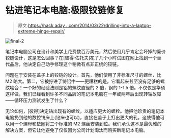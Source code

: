 # 钻进笔记本电脑:极限铰链修复

> 原文:[https://hack aday . com/2014/03/22/drilling-into-a-laptop-extreme-hinge-repair/](https://hackaday.com/2014/03/22/drilling-into-a-laptop-extreme-hinge-repair/)

![final-2](../Images/f8055b7db359995afd10439dd19173ad.png)

笔记本电脑公司在设计和美学上花费数百万美元，然后使用几乎肯定会坏掉的廉价铰链设计，这是怎么回事？在[彼得·佐托夫]花了几个小时试图在网上找到一个替代品后，他决定自己动手修理这个稍微有点非正统的铰链。

问题在于安装在盖子上的铰链的设计。首先，他们使用了非标准尺寸的螺丝，比 M2 略大。第二，它被拧进了铸铝中——更糟糕的是，它看起来甚至没有足够的螺纹啮合！一个好的经验法则是铝的螺纹直径的 2 倍，钢的 1-1.5 倍。不仅仅是华硕这样做，我们已经看到许多不同品牌的笔记本电脑在一年或两年后出现转轴故障——循环压力测试发生了什么？

无论如何，[彼得]决定钻出现有的螺纹，以适应更大的螺栓。他把他珍贵的笔记本电脑扔到他的数控铣床上(钻床也可以)，直接在盖子上打出更大的孔。这使得他可以用一个螺母和垫圈将三个标准的 M2 螺丝安装到位。我们承认这不是最优雅的解决方案，但它让他避免了仅仅因为公司计划淘汰而购买新笔记本电脑。